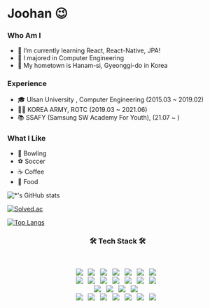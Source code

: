 # Joohan 😉
### Who Am I   
- 🌱 I’m currently learning React, React-Native, JPA! 
- 🥇 I majored in Computer Engineering
- 🚅 My hometown is Hanam-si, Gyeonggi-do in Korea 
        
### Experience
- 🎓 Ulsan University , Computer Engineering (2015.03 ~ 2019.02)
- :guardsman: KOREA ARMY, ROTC (2019.03 ~ 2021.06)
- :books: SSAFY (Samsung SW Academy For Youth), (21.07 ~ )  

### What I Like
- :bowling: Bowling
- :soccer: Soccer
- :coffee: Coffee 
- :meat_on_bone: Food


![*'s GitHub stats](https://github-readme-stats.vercel.app/api?username=parkjoohan&show_icons=true&theme=radical) 

[![Solved.ac](http://mazassumnida.wtf/api/generate_badge?boj=alex0317)](https://solved.ac/profile/alex0317)

[![Top Langs](https://github-readme-stats.vercel.app/api/top-langs/?username=parkjoohan&layout=compact)](https://github.com/anuraghazra/github-readme-stats)

<h3 align="center"><b>🛠 Tech Stack 🛠</b></h3>
</br>
<p align="center">
<img src="https://img.shields.io/badge/JAVA-007396?style=flat&logo=CSS3&logoColor=white"/></a> &nbsp
<img src="https://img.shields.io/badge/JavaScript-F7DF1E?style=flat&logo=JavaScript&logoColor=white"/></a> &nbsp
<img src="https://img.shields.io/badge/TypeScript-3178C6?style=flat&logo=TypeScript&logoColor=white"/></a> &nbsp
<img src="https://img.shields.io/badge/HTML5-E34F26?style=flat&logo=HTML5&logoColor=white"/></a> &nbsp
<img src="https://img.shields.io/badge/CSS3-1572B6?style=flat&logo=CSS3&logoColor=white"/></a> &nbsp
<img src="https://img.shields.io/badge/-C%23-239120?style=flat&logo=C-sharp&logoColor=white"/></a> &nbsp
<img src="https://img.shields.io/badge/Tython-3776AB?style=flat&logo=python&logoColor=white"/></a> &nbsp<br />
<img src="https://img.shields.io/badge/Spring-6DB33F?style=flat&logo=spring&logoColor=white"/></a> &nbsp
<img src="https://img.shields.io/badge/React.js-61DAFB?style=flat&logo=react&logoColor=white"/></a> &nbsp
<img src="https://img.shields.io/badge/React Native-61DAFB?style=flat&logo=react&logoColor=white"/></a> &nbsp
<img src="https://img.shields.io/badge/Next.js-000000?style=flat&logo=next.js&logoColor=white"/></a> &nbsp
<img src="https://img.shields.io/badge/Vue.js-4FC08D?style=flat&logo=vue.js&logoColor=white"/></a> &nbsp
<img src="https://img.shields.io/badge/Redux-764ABC?style=flat&logo=redux&logoColor=white"/></a> &nbsp 
<img src="https://img.shields.io/badge/.NET-512BD4?style=flat&logo=.NET&logoColor=white"/></a> &nbsp<br />
<img src="https://img.shields.io/badge/Bootstrap-7952B3?style=flat&logo=bootstrap&logoColor=white"/></a> &nbsp
<img src="https://img.shields.io/badge/Styled Components-DB7093?style=flat&logo=styled-components&logoColor=white"/></a> &nbsp
<img src="https://img.shields.io/badge/Sass-CC6699?style=flat&logo=sass&logoColor=white"/></a> &nbsp
<img src="https://img.shields.io/badge/JQuery-0769AD?style=flat&logo=jquery&logoColor=white"/></a> &nbsp <br/>
<img src="https://img.shields.io/badge/MySQL-4479A1?style=flat&logo=MySQL&logoColor=white"/></a> &nbsp
<img src="https://img.shields.io/badge/Firebase-FFCA28?style=flat&logo=Firebase&logoColor=white"/></a> &nbsp
<img src="https://img.shields.io/badge/Jira-0052CC?style=flat&logo=jira&logoColor=white"/></a> &nbsp
<img src="https://img.shields.io/badge/GitHub-181717?style=flat&logo=github&logoColor=white"/></a> &nbsp
<img src="https://img.shields.io/badge/GitLab-FCA121?style=flat&logo=gitlab&logoColor=white"/></a> &nbsp
<img src="https://img.shields.io/badge/Mattermost-0058CC?style=flat&logo=mattermost&logoColor=white"/></a> &nbsp
<img src="https://img.shields.io/badge/Jenkins-D24939?style=flat&logo=jenkins&logoColor=white"/></a> &nbsp
</p> 

